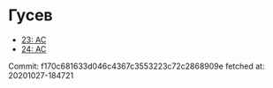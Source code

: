 # Гусев
- [23: AC](23.md)
- [24: AC](24.md)

Commit: f170c681633d046c4367c3553223c72c2868909e
 fetched at: 20201027-184721
